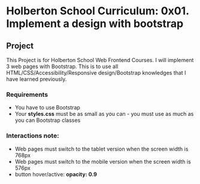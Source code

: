 # Holberton School Curriculum: 0x01. Implement a design with bootstrap

## Project

This Project is for Holberton School Web Frontend Courses. I will implement 3 web pages with Bootstrap. This is to use all HTML/CSS/Accessibility/Responsive design/Bootstrap knowledges that I have learned previously.

### Requirements

* You have to use Bootstrap
* Your **styles.css** must be as small as you can - you must use as much as you can Bootstrap classes


### Interactions note:

* Web pages must switch to the tablet version when the screen width is 768px
* Web pages must switch to the mobile version when the screen width is 576px
* button hover/active: **opacity: 0.9**

